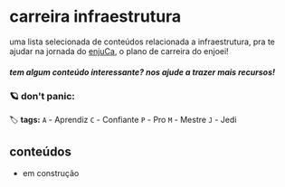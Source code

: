 # carreira infraestrutura

uma lista selecionada de conteúdos relacionada a infraestrutura, pra te ajudar na jornada do [enjuCa](https://carreira.enjoei.com), o plano de carreira do enjoei!


##### _tem algum conteúdo interessante? nos ajude a trazer mais recursos!_


### :ringed_planet: don't panic:

:label: **tags:**
`A` - Aprendiz
`C` - Confiante
`P` - Pro
`M` - Mestre
`J` - Jedi

## conteúdos
- em construção